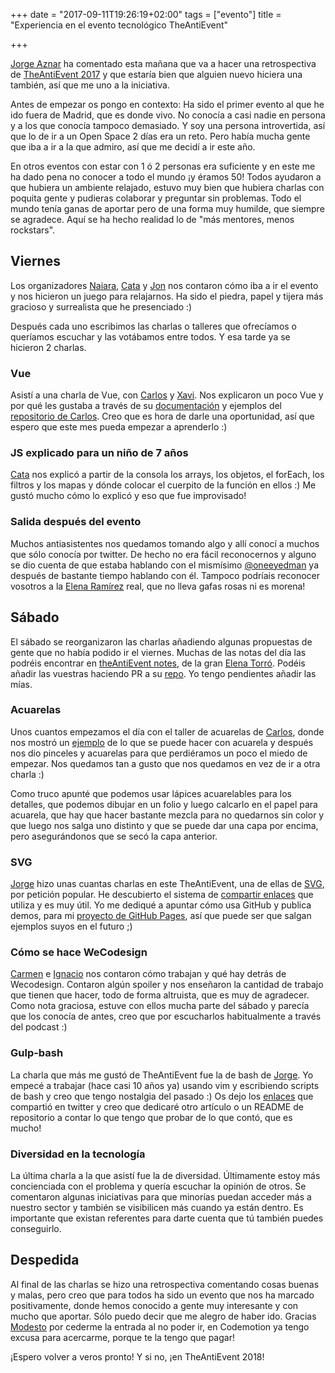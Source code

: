 +++
date = "2017-09-11T19:26:19+02:00"
tags = ["evento"]
title = "Experiencia en el evento tecnológico TheAntiEvent"

+++

[Jorge Aznar](https://twitter.com/jorgeATGU) ha comentado esta mañana que va a hacer una retrospectiva de [TheAntiEvent 2017](http://theantievent.org/) y que estaría bien que alguien nuevo hiciera una también, así que me uno a la iniciativa.

Antes de empezar os pongo en contexto: Ha sido el primer evento al que he ido fuera de Madrid, que es donde vivo. No conocía a casi nadie en persona y a los que conocía tampoco demasiado. Y soy una persona introvertida, así que lo de ir a un Open Space 2 días era un reto. Pero había mucha gente que iba a ir a la que admiro, así que me decidí a ir este año.

En otros eventos con estar con 1 ó 2 personas era suficiente y en este me ha dado pena no conocer a todo el mundo ¡y éramos 50! Todos ayudaron a que hubiera un ambiente relajado, estuvo muy bien que hubiera charlas con poquita gente y pudieras colaborar y preguntar sin problemas. Todo el mundo tenía ganas de aportar pero de una forma muy humilde, que siempre se agradece. Aquí se ha hecho realidad lo de "más mentores, menos rockstars".

##  Viernes

Los organizadores [Naiara](https://twitter.com/nabaroa), [Cata](https://twitter.com/cataflu) y [Jon](https://twitter.com/jontorrado) nos contaron cómo iba a ir el evento y nos hicieron un juego para relajarnos. Ha sido el piedra, papel y tijera más gracioso y surrealista que he presenciado :)

Después cada uno escribimos las charlas o talleres que ofrecíamos o queríamos escuchar y las votábamos entre todos. Y esa tarde ya se hicieron 2 charlas. 

### Vue 

Asistí a una charla de Vue, con [Carlos](https://twitter.com/sirikon) y [Xavi](https://twitter.com/Xaviju). Nos explicaron un poco Vue y por qué les gustaba a través de su [documentación](https://vuejs.org/v2/guide/) y ejemplos del [repositorio de Carlos](https://sirikon.github.io/vue-examples/). Creo que es hora de darle una oportunidad, así que espero que este mes pueda empezar a aprenderlo :)

### JS explicado para un niño de 7 años

[Cata](https://twitter.com/cataflu) nos explicó a partir de la consola los arrays, los objetos, el forEach, los filtros y los mapas y dónde colocar el cuerpito de la función en ellos :) Me gustó mucho cómo lo explicó y eso que fue improvisado!

### Salida después del evento

Muchos antiasistentes nos quedamos tomando algo y allí conocí a muchos que sólo conocía por twitter. De hecho no era fácil reconocernos y alguno se dio cuenta de que estaba hablando con el mismísimo [@oneeyedman](https://twitter.com/oneeyedman) ya después de bastante tiempo hablando con él. Tampoco podríais reconocer vosotros a la [Elena Ramírez](https://twitter.com/lenatwitteada) real, que no lleva gafas rosas ni es morena!

## Sábado

El sábado se reorganizaron las charlas añadiendo algunas propuestas de gente que no había podido ir el viernes. Muchas de las notas del día las podréis encontrar en [theAntiEvent notes](https://elenatorro.github.io/theantievent-notes/), de la gran [Elena Torró](https://twitter.com/eletorro). Podéis añadir las vuestras haciendo PR a su [repo](https://github.com/elenatorro/theantievent-notes). Yo tengo pendientes añadir las mías.

### Acuarelas

Unos cuantos empezamos el día con el taller de acuarelas de [Carlos](https://twitter.com/oneeyedman), donde nos mostró un [ejemplo](https://twitter.com/TheAntiEvent/status/906472953415598080) de lo que se puede hacer con acuarela y después nos dio pinceles y acuarelas para que perdiéramos un poco el miedo de empezar. Nos quedamos tan a gusto que nos quedamos en vez de ir a otra charla :)

Como truco apunté que podemos usar lápices acuarelables para los detalles, que podemos dibujar en un folio y luego calcarlo en el papel para acuarela, que hay que hacer bastante mezcla para no quedarnos sin color y que luego nos salga uno distinto y que se puede dar una capa por encima, pero asegurándonos que se secó la capa anterior. 

### SVG

[Jorge](https://twitter.com/jorgeATGU) hizo unas cuantas charlas en este TheAntiEvent, una de ellas de [SVG](http://jorgeatgu.github.io/slides-svg/#/), por petición popular. He descubierto el sistema de [compartir enlaces](https://twitter.com/jorgeATGU/status/906488104349028352) que utiliza y es muy útil. Yo me dediqué a apuntar cómo usa GitHub y publica demos, para mi [proyecto de GitHub Pages](https://github.com/cristinafsanz/github-pages), así que puede ser que salgan ejemplos suyos en el futuro ;)

### Cómo se hace WeCodesign

[Carmen](https://twitter.com/carmenansio) e [Ignacio](https://twitter.com/IgnaciodeNuevo) nos contaron cómo trabajan y qué hay detrás de Wecodesign. Contaron algún spoiler y nos enseñaron la cantidad de trabajo que tienen que hacer, todo de forma altruista, que es muy de agradecer. Como nota graciosa, estuve con ellos mucha parte del sábado y parecía que los conocía de antes, creo que por escucharlos habitualmente a través del podcast :)

### Gulp-bash

La charla que más me gustó de TheAntiEvent fue la de bash de [Jorge](https://twitter.com/jorgeATGU). Yo empecé a trabajar (hace casi 10 años ya) usando vim y escribiendo scripts de bash y creo que tengo nostalgia del pasado :) Os dejo los [enlaces](https://twitter.com/jorgeATGU/status/906542557362081792) que compartió en twitter y creo que dedicaré otro artículo o un README de repositorio a contar lo que tengo que probar de lo que contó, que es mucho!

### Diversidad en la tecnología

La última charla a la que asistí fue la de diversidad. Últimamente estoy más concienciada con el problema y quería escuchar la opinión de otros. Se comentaron algunas iniciativas para que minorías puedan acceder más a nuestro sector y también se visibilicen más cuando ya están dentro. Es importante que existan referentes para darte cuenta que tú también puedes conseguirlo.

## Despedida 

Al final de las charlas se hizo una retrospectiva comentando cosas buenas y malas, pero creo que para todos ha sido un evento que nos ha marcado positivamente, donde hemos conocido a gente muy interesante y con mucho que aportar. Sólo puedo decir que me alegro de haber ido. Gracias [Modesto](https://twitter.com/msanjuan) por cederme la entrada al no poder ir, en Codemotion ya tengo excusa para acercarme, porque te la tengo que pagar!

¡Espero volver a veros pronto! Y si no, ¡en TheAntiEvent 2018!  